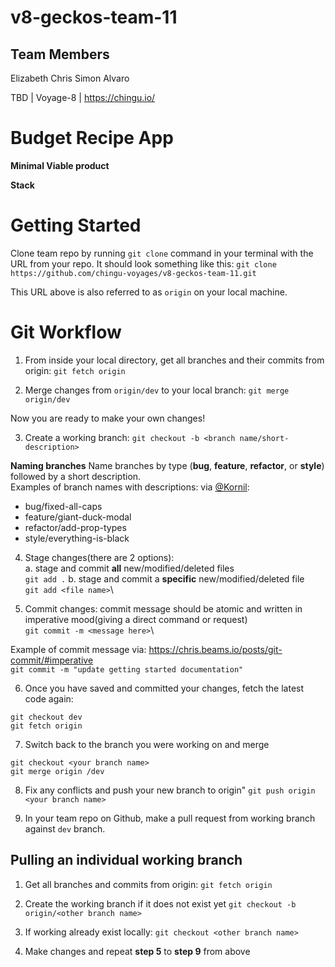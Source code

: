 # v8-geckos-team-11

## Team Members
Elizabeth
Chris
Simon
Alvaro

TBD | Voyage-8 | https://chingu.io/

# Budget Recipe App

**Minimal Viable product**

**Stack**


# Getting Started
Clone team repo by running `git clone` command in your terminal with the URL from your repo. 
It should look something like this: 
`git clone https://github.com/chingu-voyages/v8-geckos-team-11.git`

This URL above is also referred to as `origin` on your local machine. 


# Git Workflow

1. From inside your local directory, get all branches and their commits from origin:
`git fetch origin`

2. Merge changes from `origin/dev` to your local branch:
`git merge origin/dev`

Now you are ready to make your own changes!

3. Create a working branch: 
`git checkout -b <branch name/short-description>`

**Naming branches**
Name branches by type (**bug**, **feature**, **refactor**, or **style**) followed by a short description.  
Examples of branch names with descriptions: via [@Kornil](https://medium.com/@francesco.agnoletto/how-to-not-f-up-your-local-files-with-git-part-1-e0756c88fd3c):
 - bug/fixed-all-caps
 - feature/giant-duck-modal
 - refactor/add-prop-types
 - style/everything-is-black
 
4. Stage changes(there are 2 options):\
 a. stage and commit **all** new/modified/deleted files\
 `git add .` 
 b. stage and commit a **specific** new/modified/deleted file\
 `git add <file name>`\
  
5. Commit changes:
commit message should be atomic and written in imperative mood(giving a direct command or request)\
`git commit -m <message here>`\

Example of commit message via: https://chris.beams.io/posts/git-commit/#imperative \
`git commit -m "update getting started documentation"`
   
6. Once you have saved and committed your changes, fetch the latest code again:
```
git checkout dev
git fetch origin
```
 
7. Switch back to the branch you were working on and merge
```
git checkout <your branch name>
git merge origin /dev
```
 
8. Fix any conflicts and push your new branch to origin"
`git push origin <your branch name>`

9. In your team repo on Github, make a pull request from working branch against `dev` branch. 
 
## Pulling an individual working branch 
1. Get all branches and commits from origin:
`git fetch origin`
 
2. Create the working branch if it does not exist yet
 `git checkout -b origin/<other branch name>`
 
3. If working already exist locally:
`git checkout <other branch name>`
 
4. Make changes and repeat **step 5** to **step 9** from above  



